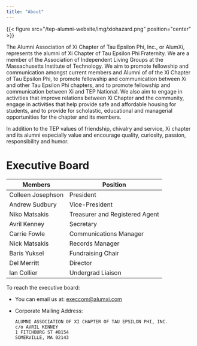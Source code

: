 ```yaml
---
title: "About"
---
```


{{< figure src="/tep-alumni-website/img/xiohazard.png" position="center" >}}

The Alumni Association of Xi Chapter of Tau Epsilon Phi, Inc., or
AlumXi, represents the alumni of Xi Chapter of Tau Epsilon Phi
Fraternity. We are a member of the Association of Independent Living
Groups at the Massachusetts Institute of Technology. We aim to promote
fellowship and communication amongst current members and Alumni of of
the Xi Chapter of Tau Epsilon Phi, to promote fellowship and
communication between Xi and other Tau Epsilon Phi chapters, and to
promote fellowship and communication between Xi and TEP National. We
also aim to engage in activities that improve relations between Xi
Chapter and the community, engage in activities that help provide safe
and affordable housing for students, and to provide for scholastic,
educational and managerial opportunities for the chapter and its
members.

In addition to the TEP values of friendship, chivalry and service, Xi chapter and its alumni especially value and encourage quality, curiosity, passion, responsibility and humor.

# Executive Board

| Members           | Position                       |
| ----------------- | ------------------------------ |
| Colleen Josephson | President                      |
| Andrew Sudbury    | Vice-President                 |
| Niko Matsakis     | Treasurer and Registered Agent |
| Avril Kenney      | Secretary                      |
| Carrie Fowle      | Communications Manager         |
| Nick Matsakis     | Records Manager                |
| Baris Yuksel      | Fundraising Chair              |
| Del Merritt       | Director                       |
| Ian Collier       | Undergrad Liaison              |

To reach the executive board:

- You can email us at: execcom@alumxi.com

- Corporate Mailing Address:

  ```
  ALUMNI ASSOCIATION OF XI CHAPTER OF TAU EPSILON PHI, INC.
  c/o AVRIL KENNEY
  1 FITCHBURG ST #B154
  SOMERVILLE, MA 02143
  ```
